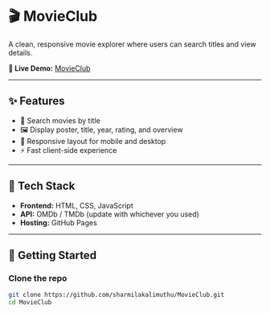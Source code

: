 # 🎬 MovieClub

A clean, responsive movie explorer where users can search titles and view details.

**🔗 Live Demo:** [MovieClub](https://sharmilakalimuthu.github.io/MovieClub/)

---

## ✨ Features
- 🔎 Search movies by title  
- 🖼️ Display poster, title, year, rating, and overview  
- 📱 Responsive layout for mobile and desktop  
- ⚡ Fast client-side experience  

---

## 🧰 Tech Stack
- **Frontend:** HTML, CSS, JavaScript  
- **API:** OMDb / TMDb (update with whichever you used)  
- **Hosting:** GitHub Pages  

---

## 🚀 Getting Started

### Clone the repo
```bash
git clone https://github.com/sharmilakalimuthu/MovieClub.git
cd MovieClub
